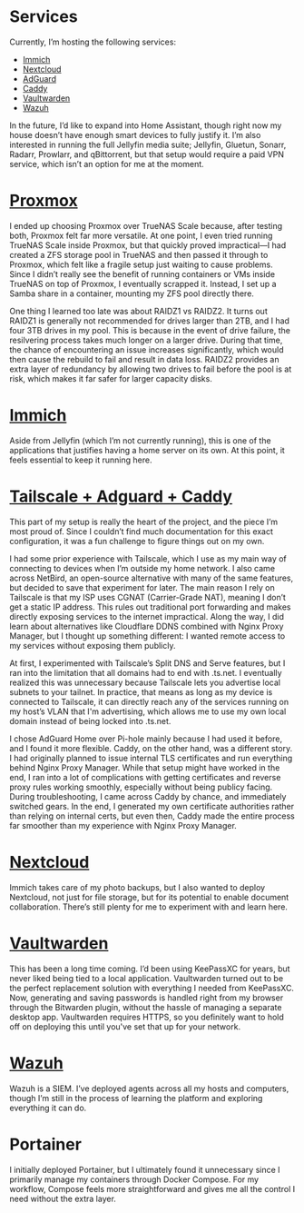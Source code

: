 # Services

Currently, I’m hosting the following services:

- [Immich](#immich)
- [Nextcloud](#nextcloud)
- [AdGuard](#tailscale--adguard--caddy)
- [Caddy](#tailscale--adguard--caddy)
- [Vaultwarden](#vaultwarden)
- [Wazuh](#wazuh)

In the future, I’d like to expand into Home Assistant, though right now my house doesn’t have enough smart devices to fully justify it. I’m also interested in running the full Jellyfin media suite; Jellyfin, Gluetun, Sonarr, Radarr, Prowlarr, and qBittorrent, but that setup would require a paid VPN service, which isn’t an option for me at the moment.

# [Proxmox](https://github.com/labdotcollins/homelab/tree/main/proxmox/README.md)

I ended up choosing Proxmox over TrueNAS Scale because, after testing both, Proxmox felt far more versatile. At one point, I even tried running TrueNAS Scale inside Proxmox, but that quickly proved impractical—I had created a ZFS storage pool in TrueNAS and then passed it through to Proxmox, which felt like a fragile setup just waiting to cause problems. Since I didn’t really see the benefit of running containers or VMs inside TrueNAS on top of Proxmox, I eventually scrapped it. Instead, I set up a Samba share in a container, mounting my ZFS pool directly there.

One thing I learned too late was about RAIDZ1 vs RAIDZ2. It turns out RAIDZ1 is generally not recommended for drives larger than 2TB, and I had four 3TB drives in my pool. This is because in the event of drive failure, the resilvering process takes much longer on a larger drive. During that time, the chance of encountering an issue increases significantly, which would then cause the rebuild to fail and result in data loss. RAIDZ2 provides an extra layer of redundancy by allowing two drives to fail before the pool is at risk, which makes it far safer for larger capacity disks.

# [Immich](https://github.com/labdotcollins/homelab/tree/main/immich/README.md)

Aside from Jellyfin (which I’m not currently running), this is one of the applications that justifies having a home server on its own. At this point, it feels essential to keep it running here.

# [Tailscale + Adguard + Caddy](https://github.com/labdotcollins/homelab/tree/main/tailscale-adguard-caddy/README.md)

This part of my setup is really the heart of the project, and the piece I’m most proud of. Since I couldn’t find much documentation for this exact configuration, it was a fun challenge to figure things out on my own.

I had some prior experience with Tailscale, which I use as my main way of connecting to devices when I’m outside my home network. I also came across NetBird, an open-source alternative with many of the same features, but decided to save that experiment for later. The main reason I rely on Tailscale is that my ISP uses CGNAT (Carrier-Grade NAT), meaning I don’t get a static IP address. This rules out traditional port forwarding and makes directly exposing services to the internet impractical. Along the way, I did learn about alternatives like Cloudflare DDNS combined with Nginx Proxy Manager, but I thought up something different: I wanted remote access to my services without exposing them publicly.

At first, I experimented with Tailscale’s Split DNS and Serve features, but I ran into the limitation that all domains had to end with .ts.net. I eventually realized this was unnecessary because Tailscale lets you advertise local subnets to your tailnet. In practice, that means as long as my device is connected to Tailscale, it can directly reach any of the services running on my host’s VLAN that I'm advertising, which allows me to use my own local domain instead of being locked into .ts.net.

I chose AdGuard Home over Pi-hole mainly because I had used it before, and I found it more flexible. Caddy, on the other hand, was a different story. I had originally planned to issue internal TLS certificates and run everything behind Nginx Proxy Manager. While that setup might have worked in the end, I ran into a lot of complications with getting certificates and reverse proxy rules working smoothly, especially without being publicy facing. During troubleshooting, I came across Caddy by chance, and immediately switched gears. In the end, I generated my own certificate authorities rather than relying on internal certs, but even then, Caddy made the entire process far smoother than my experience with Nginx Proxy Manager.

# [Nextcloud](https://github.com/labdotcollins/homelab/tree/main/nextcloud/README.md)

Immich takes care of my photo backups, but I also wanted to deploy Nextcloud, not just for file storage, but for its potential to enable document collaboration. There’s still plenty for me to experiment with and learn here.

# [Vaultwarden](https://github.com/labdotcollins/homelab/tree/main/vaultwarden/README.md)

This has been a long time coming. I’d been using KeePassXC for years, but never liked being tied to a local application. Vaultwarden turned out to be the perfect replacement solution with everything I needed from KeePassXC. Now, generating and saving passwords is handled right from my browser through the Bitwarden plugin, without the hassle of managing a separate desktop app. Vaultwarden requires HTTPS, so you definitely want to hold off on deploying this until you've set that up for your network.

# [Wazuh](https://github.com/labdotcollins/homelab/tree/main/wazuh/README.md)

Wazuh is a SIEM. I’ve deployed agents across all my hosts and computers, though I’m still in the process of learning the platform and exploring everything it can do.

# Portainer

I initially deployed Portainer, but I ultimately found it unnecessary since I primarily manage my containers through Docker Compose. For my workflow, Compose feels more straightforward and gives me all the control I need without the extra layer.
